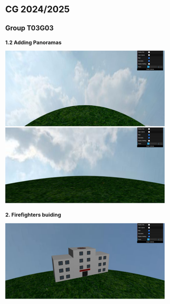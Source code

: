 # CG 2024/2025

## Group T03G03

### 1.2 Adding Panoramas

![Screenshot 1](screenshots/project-t03g03-1a.png)
![Screenshot 2](screenshots/project-t03g03-1b.png)

### 2. Firefighters buiding

![Screenshot 3](screenshots/project-t03g03-2.png)
